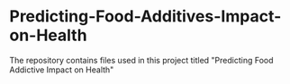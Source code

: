 # Predicting-Food-Additives-Impact-on-Health
The repository contains files used in this project titled "Predicting Food Addictive Impact on Health"
